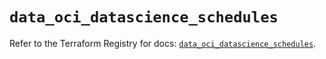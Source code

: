 # `data_oci_datascience_schedules`

Refer to the Terraform Registry for docs: [`data_oci_datascience_schedules`](https://registry.terraform.io/providers/oracle/oci/7.19.0/docs/data-sources/datascience_schedules).
